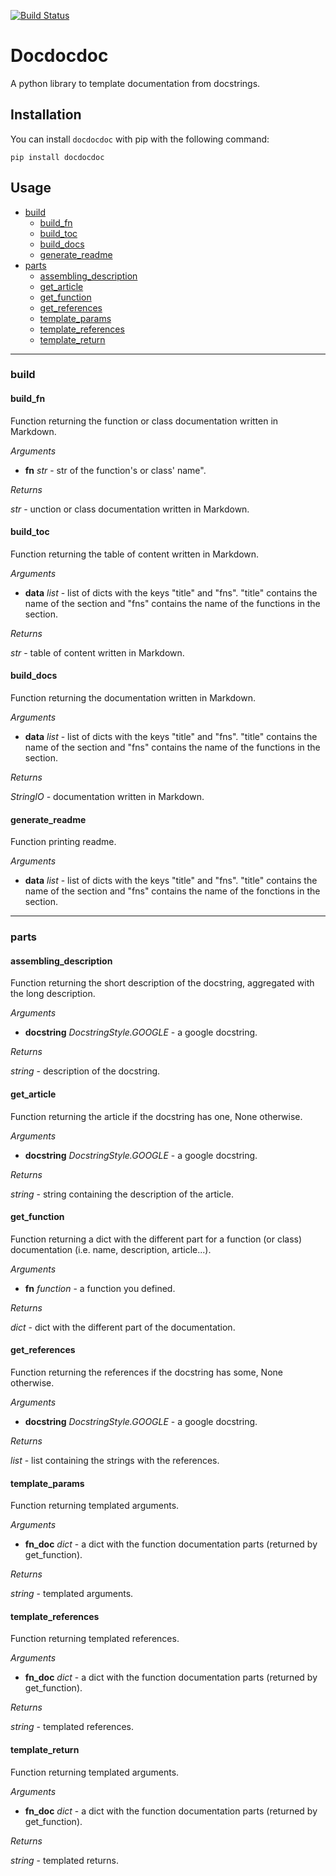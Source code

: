 [![Build Status](https://github.com/medialab/docdocdoc/workflows/Tests/badge.svg)](https://github.com/medialab/docdocdoc/actions)

# Docdocdoc

A python library to template documentation from docstrings.

## Installation

You can install `docdocdoc` with pip with the following command:

```
pip install docdocdoc
```

## Usage

* [build](#build)
  * [build_fn](#build_fn)
  * [build_toc](#build_toc)
  * [build_docs](#build_docs)
  * [generate_readme](#generate_readme)
* [parts](#parts)
  * [assembling_description](#assembling_description)
  * [get_article](#get_article)
  * [get_function](#get_function)
  * [get_references](#get_references)
  * [template_params](#template_params)
  * [template_references](#template_references)
  * [template_return](#template_return)

---

### build

#### build_fn

Function returning the function or class documentation written in Markdown.

*Arguments*

* **fn** *str* - str of the function's or class' name".

*Returns*

*str* - unction or class documentation written in Markdown.

#### build_toc

Function returning the table of content written in Markdown.

*Arguments*

* **data** *list* - list of dicts with the keys "title" and "fns".
"title" contains the name of the section and "fns" contains the
name of the functions in the section.

*Returns*

*str* - table of content written in Markdown.

#### build_docs

Function returning the documentation written in Markdown.

*Arguments*

* **data** *list* - list of dicts with the keys "title" and "fns".
"title" contains the name of the section and "fns" contains the
name of the functions in the section.

*Returns*

*StringIO* - documentation written in Markdown.

#### generate_readme

Function printing readme.

*Arguments*

* **data** *list* - list of dicts with the keys "title" and "fns".
"title" contains the name of the section and "fns" contains the
name of the fonctions in the section.

---

### parts

#### assembling_description

Function returning the short description of the docstring,
aggregated with the long description.

*Arguments*

* **docstring** *DocstringStyle.GOOGLE* - a google docstring.

*Returns*

*string* - description of the docstring.

#### get_article

Function returning the article if the docstring has one, None otherwise.

*Arguments*

* **docstring** *DocstringStyle.GOOGLE* - a google docstring.

*Returns*

*string* - string containing the description of the article.

#### get_function

Function returning a dict with the different part for a function (or class) documentation
(i.e. name, description, article...).

*Arguments*

* **fn** *function* - a function you defined.

*Returns*

*dict* - dict with the different part of the documentation.

#### get_references

Function returning the references if the docstring has some, None otherwise.

*Arguments*

* **docstring** *DocstringStyle.GOOGLE* - a google docstring.

*Returns*

*list* - list containing the strings with the references.

#### template_params

Function returning templated arguments.

*Arguments*

* **fn_doc** *dict* - a dict with the function documentation parts (returned by get_function).

*Returns*

*string* - templated arguments.

#### template_references

Function returning templated references.

*Arguments*

* **fn_doc** *dict* - a dict with the function documentation parts (returned by get_function).

*Returns*

*string* - templated references.

#### template_return

Function returning templated arguments.

*Arguments*

* **fn_doc** *dict* - a dict with the function documentation parts (returned by get_function).

*Returns*

*string* - templated returns.
